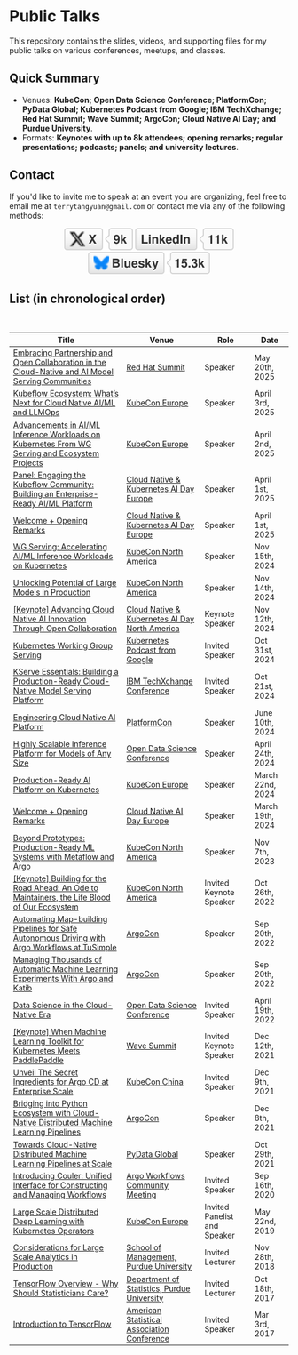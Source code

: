 # Public Talks

This repository contains the slides, videos, and supporting files for my public talks on various conferences, meetups, and classes.

## Quick Summary

* Venues: **KubeCon; Open Data Science Conference; PlatformCon; PyData Global; Kubernetes Podcast from Google; IBM TechXchange; Red Hat Summit; Wave Summit; ArgoCon; Cloud Native AI Day; and Purdue University**.
* Formats: **Keynotes with up to 8k attendees; opening remarks; regular presentations; podcasts; panels; and university lectures**.

## Contact

If you'd like to invite me to speak at an event you are organizing, feel free to email me at `terrytangyuan@gmail.com` or contact me via any of the following methods:

<div align="center">
  <a href="https://twitter.com/TerryTangYuan"><img src="https://raw.githubusercontent.com/terrytangyuan/terrytangyuan/master/imgs/twitter.svg" alt="Twitter"></a>
  <a href="https://www.linkedin.com/in/terrytangyuan"><img src="https://raw.githubusercontent.com/terrytangyuan/terrytangyuan/master/imgs/linkedin.svg" alt="LinkedIn"></a>
  <a href="https://bsky.app/profile/terrytangyuan.xyz"><img src="https://raw.githubusercontent.com/terrytangyuan/terrytangyuan/master/imgs/bluesky.svg" alt="Bluesky"></a>
</div>

## List (in chronological order)

<br/>

| Title | Venue | Role | Date |
| ----- | ----- | ------ | ---- |
| [Embracing Partnership and Open Collaboration in the Cloud-Native and AI Model Serving Communities](https://events.experiences.redhat.com/widget/redhat/sum25/SessionCatalog2025/session/1730687226574001fNdv) | [Red Hat Summit](https://www.redhat.com/en/summit) | Speaker | May 20th, 2025 |
| [Kubeflow Ecosystem: What’s Next for Cloud Native AI/ML and LLMOps](talks/kubecon-europe-2025) | [KubeCon Europe](https://events.linuxfoundation.org/kubecon-cloudnativecon-europe/) | Speaker | April 3rd, 2025 |
| [Advancements in AI/ML Inference Workloads on Kubernetes From WG Serving and Ecosystem Projects](talks/kubecon-europe-2025) | [KubeCon Europe](https://events.linuxfoundation.org/kubecon-cloudnativecon-europe/) | Speaker | April 2nd, 2025 |
| [Panel: Engaging the Kubeflow Community: Building an Enterprise-Ready AI/ML Platform](talks/kubecon-europe-2025) | [Cloud Native & Kubernetes AI Day Europe](https://events.linuxfoundation.org/kubecon-cloudnativecon-europe/co-located-events/cloud-native-kubernetes-ai-day/) | Speaker | April 1st, 2025 |
| [Welcome + Opening Remarks](talks/kubecon-europe-2025) | [Cloud Native & Kubernetes AI Day Europe](https://events.linuxfoundation.org/kubecon-cloudnativecon-europe/co-located-events/cloud-native-kubernetes-ai-day/) | Speaker | April 1st, 2025 |
| [WG Serving: Accelerating AI/ML Inference Workloads on Kubernetes](talks/kubecon-na-2024-wg-serving) | [KubeCon North America](https://events.linuxfoundation.org/kubecon-cloudnativecon-north-america/) | Speaker | Nov 15th, 2024 |
| [Unlocking Potential of Large Models in Production](talks/kubecon-na-2024-unlocking-potential-of-large-models-in-production) | [KubeCon North America](https://events.linuxfoundation.org/kubecon-cloudnativecon-north-america/) | Speaker | Nov 14th, 2024 |
| [[Keynote] Advancing Cloud Native AI Innovation Through Open Collaboration](talks/cloud-native-ai-day-2024-keynote-advancing-cloud-native-ai-innovation-through-open-collaboration) | [Cloud Native & Kubernetes AI Day North America](https://events.linuxfoundation.org/kubecon-cloudnativecon-north-america/co-located-events/cloud-native-kubernetes-ai-day/) | Keynote Speaker | Nov 12th, 2024 |
| [Kubernetes Working Group Serving](https://kubernetespodcast.com/episode/240-wg-serving/) | [Kubernetes Podcast from Google](https://kubernetespodcast.com/) | Invited Speaker | Oct 31st, 2024 |
| [KServe Essentials: Building a Production-Ready Cloud-Native Model Serving Platform](talks/kserve-essentials-ibm-techxchange-2024) | [IBM TechXchange Conference](https://www.ibm.com/community/ibm-techxchange-conference/) | Invited Speaker | Oct 21st, 2024 |
| [Engineering Cloud Native AI Platform](talks/platform-con-2024-engineering-cloud-native-ai-platform) | [PlatformCon](https://platformcon.com/) | Speaker | June 10th, 2024 |
| [Highly Scalable Inference Platform for Models of Any Size](talks/odsc-2024-highly-scalable-inference-platform) | [Open Data Science Conference](https://odsc.com/boston/) | Speaker | April 24th, 2024 |
| [Production-Ready AI Platform on Kubernetes](talks/kubecon-europe-2024-production-ai-platform-on-k8s) | [KubeCon Europe](https://events.linuxfoundation.org/kubecon-cloudnativecon-north-america/) | Speaker | March 22nd, 2024 |
| [Welcome + Opening Remarks](talks/kubecon-europe-2024-cloud-native-ai-day) | [Cloud Native AI Day Europe](https://events.linuxfoundation.org/kubecon-cloudnativecon-north-america/) | Speaker | March 19th, 2024 |
| [Beyond Prototypes: Production-Ready ML Systems with Metaflow and Argo](talks/kubecon-na-2023-metaflow-argo) | [KubeCon North America](https://events.linuxfoundation.org/kubecon-cloudnativecon-north-america/) | Speaker | Nov 7th, 2023 |
| [[Keynote] Building for the Road Ahead: An Ode to Maintainers, the Life Blood of Our Ecosystem](talks/kubecon-na-2022-keynote-fireside-chat) | [KubeCon North America](https://events.linuxfoundation.org/kubecon-cloudnativecon-north-america/) | Invited Keynote Speaker | Oct 26th, 2022 |
| [Automating Map-building Pipelines for Safe Autonomous Driving with Argo Workflows at TuSimple](talks/argocon-autonomous-driving-tusimple-2022) | [ArgoCon](https://events.linuxfoundation.org/argocon/) | Speaker | Sep 20th, 2022 |
| [Managing Thousands of Automatic Machine Learning Experiments With Argo and Katib](talks/argocon-automl-experiments-2022) | [ArgoCon](https://events.linuxfoundation.org/argocon/) | Speaker | Sep 20th, 2022 |
| [Data Science in the Cloud-Native Era](talks/data-science-in-the-cloud-native-era-odsc-2022) | [Open Data Science Conference](https://odsc.com/boston/) | Invited Speaker | April 19th, 2022 |
| [[Keynote] When Machine Learning Toolkit for Kubernetes Meets PaddlePaddle](talks/when-machine-learning-toolkit-for-kubernetes-meets-paddlepaddle-wave-summit-2021) | [Wave Summit](https://www.wavesummit.com.cn/) | Invited Keynote Speaker | Dec 12th, 2021 |
| [Unveil The Secret Ingredients for Argo CD at Enterprise Scale](talks/unveil-the-secret-ingredients-for-argo-cd-at-enterprise-scale-kubecon-china-2021) | [KubeCon China](https://www.lfasiallc.com/kubecon-cloudnativecon-open-source-summit-china/) | Invited Speaker | Dec 9th, 2021 |
| [Bridging into Python Ecosystem with Cloud-Native Distributed Machine Learning Pipelines](talks/bridging-into-python-ecosystem-with-cloud-native-distributed-machine-learning-pipelines-argocon-2021) | [ArgoCon](https://argoproj.github.io/argocon21/) | Speaker | Dec 8th, 2021 |
| [Towards Cloud-Native Distributed Machine Learning Pipelines at Scale](talks/towards-cloud-native-distributed-machine-learning-pipelines-at-scale-pydata-global-2021) | [PyData Global](https://pydata.org/global2021/) | Speaker | Oct 29th, 2021 |
| [Introducing Couler: Unified Interface for Constructing and Managing Workflows](talks/introducing-couler-unified-interface-for-constructing-and-managing-workflows-argo-workflows-community-meeting) | [Argo Workflows Community Meeting](https://argoproj.github.io/) | Invited Speaker | Sep 16th, 2020 |
| [Large Scale Distributed Deep Learning with Kubernetes Operators](talks/large-scale-distributed-deep-learning-with-kubernetes-operators-kubecon-europe-2019) | [KubeCon Europe](https://events.linuxfoundation.org/kubecon-cloudnativecon-europe/) | Invited Panelist and Speaker | May 22nd, 2019 |
| [Considerations for Large Scale Analytics in Production](talks/considerations-for-large-scale-analytics-in-production-purdue) | [School of Management, Purdue University](https://www.purdue.edu/) | Invited Lecturer | Nov 28th, 2018 |
| [TensorFlow Overview - Why Should Statisticians Care?](talks/tensorflow-overview-why-should-statisticians-care-purdue) | [Department of Statistics, Purdue University](https://www.purdue.edu/) | Invited Lecturer | Oct 18th, 2017 |
| [Introduction to TensorFlow](talks/introduction-to-tensorflow-asa-conference) | [American Statistical Association Conference](https://www.amstat.org/) | Invited Speaker | Mar 3rd, 2017 |
